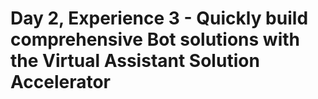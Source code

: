 # Day 2, Experience 3 - Quickly build comprehensive Bot solutions with the Virtual Assistant Solution Accelerator
